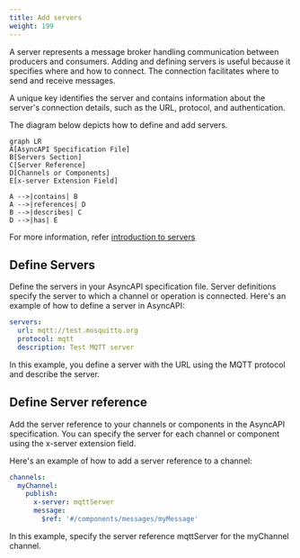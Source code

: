 ```yaml
---
title: Add servers
weight: 199
---
```


A server represents a message broker handling communication between producers and consumers. Adding and defining servers is useful because it specifies where and how to connect. The connection facilitates where to send and receive messages.

A unique key identifies the server and contains information about the server's connection details, such as the URL, protocol, and authentication.

The diagram below depicts how to define and add servers.

```mermaid
graph LR
A[AsyncAPI Specification File]
B[Servers Section]
C[Server Reference]
D[Channels or Components]
E[x-server Extension Field]

A -->|contains| B
A -->|references| D
B -->|describes| C
D -->|has| E
```

For more information, refer [introduction to servers](../server.md)

## Define Servers

Define the servers in your AsyncAPI specification file. Server definitions specify the server to which a channel or operation is connected. Here's an example of how to define a server in AsyncAPI:

```yaml
servers:
  url: mqtt://test.mosquitto.org
  protocol: mqtt
  description: Test MQTT server
```

In this example, you define a server with the URL using the MQTT protocol and describe the server.

## Define Server reference

Add the server reference to your channels or components in the AsyncAPI specification. You can specify the server for each channel or component using the x-server extension field.

Here's an example of how to add a server reference to a channel:

```yaml
channels:
  myChannel:
    publish:
      x-server: mqttServer
      message:
        $ref: '#/components/messages/myMessage'
```

In this example, specify the server reference mqttServer for the myChannel channel.
